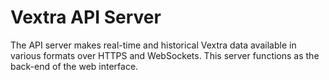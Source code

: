 # Vextra API Server

The API server makes real-time and historical Vextra data available in various formats over HTTPS and WebSockets.
This server functions as the back-end of the web interface.
